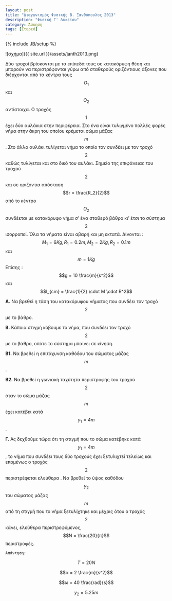 ```yaml
---
layout: post
title: "Διαγωνισμός Φυσικής Β. Ξανθόπουλος 2013"
description: "Φυσική Γ' Λυκείου"
category: Άσκηση
tags: [Στερεό]
---
```

{% include JB/setup %}


![σχήμα]({{ site.url }}/assets/janth2013.png) 

∆ύο τροχοί βρίσκονται με τα επίπεδά τους σε κατακόρυφη θέση και μπορούν να περιστρέφονται γύρω
από σταθερούς οριζόντιους άξονες που διέρχονται από τα κέντρα τους $$O_1$$ και $$O_2$$ αντίστοιχα. Ο τροχός $$1$$
έχει δύο αυλάκια στην περιφέρεια. Στο ένα είναι τυλιγμένο πολλές φορές νήμα στην άκρη του οποίου
κρέμεται σώμα μάζας $$m$$. Στο άλλο αυλάκι τυλίγεται νήμα το οποίο τον συνδέει με τον τροχό $$2$$ καθώς
τυλίγεται και στο δικό του αυλάκι. Σημείο της επιφάνειας του τροχού $$2$$ και σε οριζόντια απόσταση
$$r = \frac{R_2}{2}$$ από το κέντρο $$O_2$$ συνδέεται με κατακόρυφο νήμα σ’ ένα σταθερό βάθρο κι’ έτσι το σύστημα
$$2$$ ισορροπεί.
Όλα τα νήματα είναι αβαρή και μη εκτατά.
∆ίνονται : $$M_1 = 6 Kg, R_1 = 0.2 m, M_2 = 2 Kg, R_2 = 0.1 m$$ και $$m = 1 Kg$$
Επίσης : $$g = 10 \frac{m}{s^2}$$ και $$I_{cm} = \frac{1}{2} \cdot M \cdot R^2$$

**Α.** Να βρεθεί η τάση του κατακόρυφου νήματος που συνδέει τον τροχό $$2$$ με το βάθρο.

**Β.** Κάποια στιγμή κόβουμε το νήμα, που συνδέει τον τροχό $$2$$ με το βάθρο, οπότε το σύστημα μπαίνει σε
κίνηση.

**Β1.** Να βρεθεί η επιτάχυνση καθόδου του σώματος μάζας $$m$$.

**Β2.** Να βρεθεί η γωνιακή ταχύτητα περιστροφής του τροχού $$2$$ όταν το σώμα μάζας $$m$$ έχει κατέβει κατά
$$y_1 = 4 m$$.

**Γ.** Ας δεχθούμε τώρα ότι τη στιγμή που το σώμα κατέβηκε κατά $$y_1 = 4 m$$, το νήμα που συνδέει τους
δύο τροχούς έχει ξετυλιχτεί τελείως και επομένως ο τροχός $$2$$ περιστρέφεται ελεύθερα .
Να βρεθεί το ύψος καθόδου $$y_2$$ του σώματος μάζας $$m$$ από τη στιγμή που το νήμα ξετυλίχτηκε και μέχρις ότου ο 
τροχός $$2$$ κάνει, ελεύθερα περιστρεφόμενος, $$N = \frac{20}{π}$$ περιστροφές.


`Απάντηση:`

$$Τ = 20Ν$$

$$α = 2 \frac{m}{s^2}$$

$$ω = 40 \frac{rad}{s}$$

$$y_2 = 5.25m$$